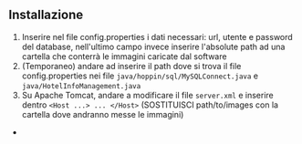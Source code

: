 ## Installazione
1. Inserire nel file config.properties i dati necessari: url, utente e password del database, nell'ultimo campo invece inserire l'absolute path ad una cartella che conterrà le immagini caricate dal software
2. (Temporaneo) andare ad inserire il path dove si trova il file config.properties nei file `java/hoppin/sql/MySQLConnect.java` e `java/HotelInfoManagement.java`
3. Su Apache Tomcat, andare a modificare il file `server.xml` e inserire dentro `<Host ...> ... </Host>` (SOSTITUISCI path/to/images con la cartella dove andranno messe le immagini)
  - <Context docBase="path/to/images" path="/images/"/>
